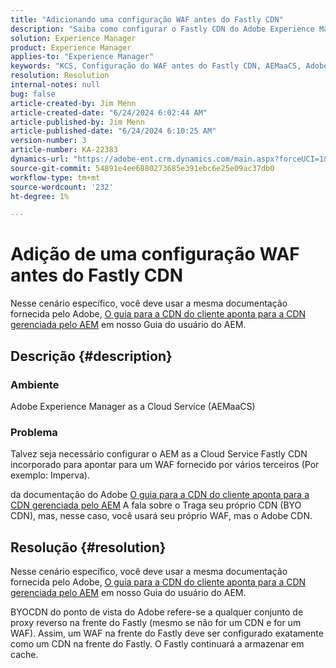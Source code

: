 ```yaml
---
title: "Adicionando uma configuração WAF antes do Fastly CDN"
description: "Saiba como configurar o Fastly CDN do Adobe Experience Manager as a Cloud Service (AEMaaCS) incorporado para apontar para um WAF fornecido por terceiros."
solution: Experience Manager
product: Experience Manager
applies-to: "Experience Manager"
keywords: "KCS, Configuração do WAF antes do Fastly CDN, AEMaaCS, Adobe Experience Manager as a Cloud Service, Como"
resolution: Resolution
internal-notes: null
bug: false
article-created-by: Jim Menn
article-created-date: "6/24/2024 6:02:44 AM"
article-published-by: Jim Menn
article-published-date: "6/24/2024 6:10:25 AM"
version-number: 3
article-number: KA-22383
dynamics-url: "https://adobe-ent.crm.dynamics.com/main.aspx?forceUCI=1&pagetype=entityrecord&etn=knowledgearticle&id=7155945b-ef31-ef11-8409-000d3a5a67ba"
source-git-commit: 54891e4ee6880273685e391ebc6e25e09ac37db0
workflow-type: tm+mt
source-wordcount: '232'
ht-degree: 1%

---
```


# Adição de uma configuração WAF antes do Fastly CDN


Nesse cenário específico, você deve usar a mesma documentação fornecida pelo Adobe, [O guia para a CDN do cliente aponta para a CDN gerenciada pelo AEM](https://experienceleague.adobe.com/docs/experience-manager-cloud-service/content/implementing/content-delivery/cdn.html#point-to-point-CDN) em nosso Guia do usuário do AEM.

## Descrição {#description}


### Ambiente

Adobe Experience Manager as a Cloud Service (AEMaaCS)

### Problema

Talvez seja necessário configurar o AEM as a Cloud Service Fastly CDN incorporado para apontar para um WAF fornecido por vários terceiros (Por exemplo: Imperva).

da documentação do Adobe [O guia para a CDN do cliente aponta para a CDN gerenciada pelo AEM](https://experienceleague.adobe.com/docs/experience-manager-cloud-service/content/implementing/content-delivery/cdn.html#point-to-point-CDN) A fala sobre o Traga seu próprio CDN (BYO CDN), mas, nesse caso, você usará seu próprio WAF, mas o Adobe CDN.


## Resolução {#resolution}


Nesse cenário específico, você deve usar a mesma documentação fornecida pelo Adobe, [O guia para a CDN do cliente aponta para a CDN gerenciada pelo AEM](https://experienceleague.adobe.com/docs/experience-manager-cloud-service/content/implementing/content-delivery/cdn.html#point-to-point-CDN) em nosso Guia do usuário do AEM.

BYOCDN do ponto de vista do Adobe refere-se a qualquer conjunto de proxy reverso na frente do Fastly (mesmo se não for um CDN e for um WAF). Assim, um WAF na frente do Fastly deve ser configurado exatamente como um CDN na frente do Fastly. O Fastly continuará a armazenar em cache.


